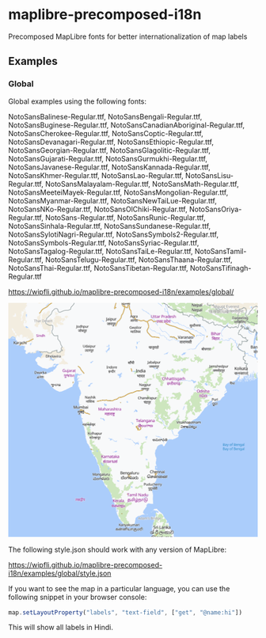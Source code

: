 # maplibre-precomposed-i18n
Precomposed MapLibre fonts for better internationalization of map labels

## Examples

### Global

Global examples using the following fonts:

NotoSansBalinese-Regular.ttf, NotoSansBengali-Regular.ttf, NotoSansBuginese-Regular.ttf, NotoSansCanadianAboriginal-Regular.ttf, NotoSansCherokee-Regular.ttf, NotoSansCoptic-Regular.ttf, NotoSansDevanagari-Regular.ttf, NotoSansEthiopic-Regular.ttf, NotoSansGeorgian-Regular.ttf, NotoSansGlagolitic-Regular.ttf, NotoSansGujarati-Regular.ttf, NotoSansGurmukhi-Regular.ttf, NotoSansJavanese-Regular.ttf, NotoSansKannada-Regular.ttf, NotoSansKhmer-Regular.ttf, NotoSansLao-Regular.ttf, NotoSansLisu-Regular.ttf, NotoSansMalayalam-Regular.ttf, NotoSansMath-Regular.ttf, NotoSansMeeteiMayek-Regular.ttf, NotoSansMongolian-Regular.ttf, NotoSansMyanmar-Regular.ttf, NotoSansNewTaiLue-Regular.ttf, NotoSansNKo-Regular.ttf, NotoSansOlChiki-Regular.ttf, NotoSansOriya-Regular.ttf, NotoSans-Regular.ttf, NotoSansRunic-Regular.ttf, NotoSansSinhala-Regular.ttf, NotoSansSundanese-Regular.ttf, NotoSansSylotiNagri-Regular.ttf, NotoSansSymbols2-Regular.ttf, NotoSansSymbols-Regular.ttf, NotoSansSyriac-Regular.ttf, NotoSansTagalog-Regular.ttf, NotoSansTaiLe-Regular.ttf, NotoSansTamil-Regular.ttf, NotoSansTelugu-Regular.ttf, NotoSansThaana-Regular.ttf, NotoSansThai-Regular.ttf, NotoSansTibetan-Regular.ttf, NotoSansTifinagh-Regular.ttf

https://wipfli.github.io/maplibre-precomposed-i18n/examples/global/

<a href="https://wipfli.github.io/maplibre-precomposed-i18n/examples/global/"><img src="examples/global/screenshot.png"></a>

The following style.json should work with any version of MapLibre:

https://wipfli.github.io/maplibre-precomposed-i18n/examples/global/style.json

If you want to see the map in a particular language, you can use the following snippet in your browser console:

```js
map.setLayoutProperty("labels", "text-field", ["get", "@name:hi"])
```

This will show all labels in Hindi.
